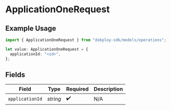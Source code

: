 # ApplicationOneRequest

## Example Usage

```typescript
import { ApplicationOneRequest } from "dokploy-sdk/models/operations";

let value: ApplicationOneRequest = {
  applicationId: "<id>",
};
```

## Fields

| Field              | Type               | Required           | Description        |
| ------------------ | ------------------ | ------------------ | ------------------ |
| `applicationId`    | *string*           | :heavy_check_mark: | N/A                |